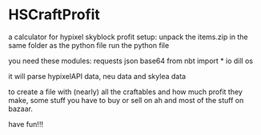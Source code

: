 # HSCraftProfit
a calculator for hypixel skyblock profit
setup:
unpack the items.zip in the same folder as the python file
run the python file

you need these modules:
requests
json
base64
from nbt import *
io
dill
os

it will parse hypixelAPI data, neu data and skylea data

to create a file with (nearly) all the craftables and how much profit they make, some stuff you have to buy or sell on ah and most of the stuff on bazaar.

have fun!!!
